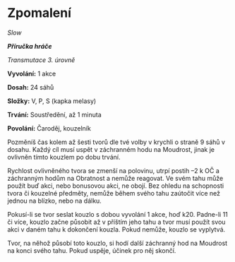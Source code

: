 # Zpomalení

*Slow*

***Příručka hráče***

*Transmutace 3. úrovně*

**Vyvolání:** 1 akce

**Dosah:** 24 sáhů

**Složky:** V, P, S (kapka melasy)

**Trvání:** Soustředění, až 1 minuta

**Povolání:** Čaroděj, kouzelník

Pozměníš čas kolem až šesti tvorů dle tvé volby v krychli o straně 9 sáhů v dosahu. Každý cíl musí uspět v záchranném hodu na Moudrost, jinak je ovlivněn tímto kouzlem po dobu trvání.

Rychlost ovlivněného tvora se zmenší na polovinu, utrpí postih –2 k OČ a záchranným hodům na Obratnost a nemůže reagovat. Ve svém tahu může použít buď akci, nebo bonusovou akci, ne obojí. Bez ohledu na schopnosti tvora či kouzelné předměty, nemůže během svého tahu zaútočit více než jednou na blízko, nebo na dálku.

Pokusí-li se tvor seslat kouzlo s dobou vyvolání 1 akce, hoď k20. Padne-li 11 či více, kouzlo začne působit až v příštím jeho tahu a tvor musí použít svou akci v daném tahu k dokončení kouzla. Pokud nemůže, kouzlo se vyplytvá.

Tvor, na něhož působí toto kouzlo, si hodí další záchranný hod na Moudrost na konci svého tahu. Pokud uspěje, účinek pro něj skončí.